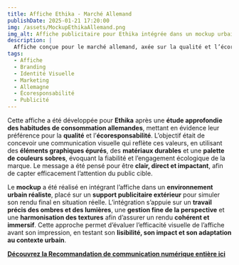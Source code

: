 ```yaml
---  
title: Affiche Ethika - Marché Allemand  
publishDate: 2025-01-21 17:20:00  
img: /assets/MockupEthikaAllemand.png  
img_alt: Affiche publicitaire pour Ethika intégrée dans un mockup urbain en Allemagne, mettant en avant qualité et écoresponsabilité.  
description: |
  Affiche conçue pour le marché allemand, axée sur la qualité et l’écoresponsabilité, intégrée dans un mockup en extérieur.  
tags:  
  - Affiche  
  - Branding  
  - Identité Visuelle  
  - Marketing  
  - Allemagne  
  - Écoresponsabilité  
  - Publicité  
---  
```



Cette affiche a été développée pour **Ethika** après une **étude approfondie des habitudes de consommation allemandes**, mettant en évidence leur préférence pour la **qualité** et l’**écoresponsabilité**. L’objectif était de concevoir une communication visuelle qui reflète ces valeurs, en utilisant des **éléments graphiques épurés**, des **matériaux durables** et une **palette de couleurs sobres**, évoquant la fiabilité et l’engagement écologique de la marque. Le message a été pensé pour être **clair, direct et impactant**, afin de capter efficacement l’attention du public cible.  

Le **mockup** a été réalisé en intégrant l’affiche dans un **environnement urbain réaliste**, placé sur un **support publicitaire extérieur** pour simuler son rendu final en situation réelle. L’intégration s’appuie sur un **travail précis des ombres et des lumières**, une **gestion fine de la perspective** et une **harmonisation des textures** afin d’assurer un rendu **cohérent et immersif**. Cette approche permet d’évaluer l’efficacité visuelle de l’affiche avant son impression, en testant son **lisibilité, son impact et son adaptation au contexte urbain**.  

**[Découvrez la Recommandation de communication numérique entière ici](/public/components/RecommandationStrategieNumerique.pdf)**
